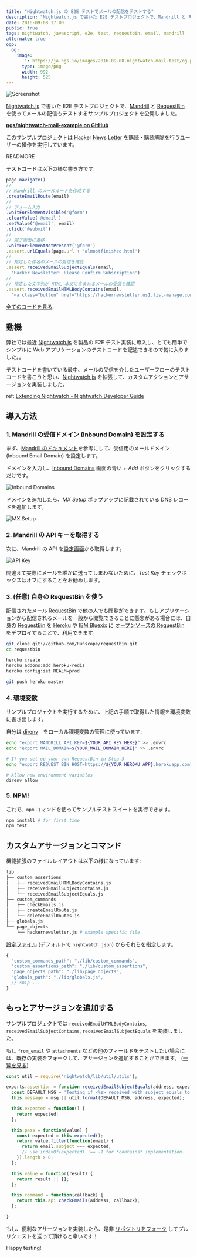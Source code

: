 ```yaml
---
title: "Nightwatch.js の E2E テストでメールの配信をテストする"
description: "Nightwatch.js で書いた E2E テストプロジェクトで、Mandrill と RequestBin を使ってメールの配信もテストするサンプルプロジェクトを公開しました。"
date: 2016-09-08 17:00
public: true
tags: nightwatch, javascript, e2e, test, requestbin, email, mandrill
alternate: true
ogp:
  og:
    image:
      '': https://ja.ngs.io/images/2016-09-08-nightwatch-mail-test/og.png
      type: image/png
      width: 992
      height: 525
---
```


![Screenshot](2016-09-08-nightwatch-mail-test/screen.gif)

[Nightwatch.js] で書いた E2E テストプロジェクトで、[Mandrill] と [RequestBin] を使ってメールの配信もテストするサンプルプロジェクトを公開しました。

**[ngs/nightwatch-mail-example on GitHub]**

このサンプルプロジェクトは [Hacker News Letter] を購読・購読解除を行うユーザーの操作を実行しています。

READMORE

テストコードは以下の様な書き方です:

```js
page.navigate()
//
// Mandrill のメールルートを作成する
.createEmailRoute(email)
//
// フォーム入力
.waitForElementVisible('@form')
.clearValue('@email')
.setValue('@email', email)
.click('@submit')
//
// 完了画面に遷移
.waitForElementNotPresent('@form')
.assert.urlEquals(page.url + 'almostfinished.html')
//
// 指定した件名のメールの受信を確認
.assert.receivedEmailSubjectEquals(email,
  'Hacker Newsletter: Please Confirm Subscription')
//
// 指定した文字列が HTML 本文に含まれるメールの受信を確認
.assert.receivedEmailHTMLBodyContains(email,
  '<a class="button" href="https://hackernewsletter.us1.list-manage.com/subscribe/confirm?u=')
```

[全てのコードを見る](https://github.com/ngs/nightwatch-mail-example/blob/master/tests/hackernewsletter.js).

## 動機

弊社では最近 [Nightwatch.js] を製品の E2E テスト実装に導入し、とても簡単でシンプルに Web アプリケーションのテストコードを記述できるので気に入りました。。

テストコードを書いている最中、メールの受信を介したユーザーフローのテストコードを書こうと思い、[Nightwatch.js] を拡張して、カスタムアクションとアサージョンを実装しました。

ref: [Extending Nightwatch - Nightwatch Developer Guide](http://nightwatchjs.org/guide#extending)

## 導入方法

### 1. Mandrill の受信ドメイン (Inbound Domain) を設定する

まず、[Mandrill のドキュメント]を参考にして、受信用のメールドメイン (Inbound Email Domain) を設定します。

ドメインを入力し、[Inbound Domains] 画面の青い _+ Add_ ボタンをクリックするだけです。

![Inbound Domains](2016-09-08-nightwatch-mail-test/inbound-domains.png)

ドメインを追加したら、_MX Setup_ ポップアップに記載されている DNS レコードを追加します。

![MX Setup](2016-09-08-nightwatch-mail-test/mx-setup.png)

### 2. Mandrill の API キーを取得する

次に、Mandrill の API を[設定画面]から取得します。

![API Key](2016-09-08-nightwatch-mail-test/api-key.png)

間違えて実際にメールを誰かに送ってしまわないために、_Test Key_ チェックボックスはオフにすることをお勧めします。

### 3. (任意) 自身の RequestBin を使う

配信されたメール [RequestBin] で他の人でも閲覧ができます。もしアプリケーションから配信されるメールを一般から閲覧できることに懸念がある場合には、自身の [RequestBin] を [Heroku] や [IBM Bluexix] に [オープンソースの RequestBin] をデプロイすることで、利用できます。

```sh
git clone git://github.com/Runscope/requestbin.git
cd requestbin

heroku create
heroku addons:add heroku-redis
heroku config:set REALM=prod

git push heroku master
```

### 4. 環境変数

サンプルプロジェクトを実行するために、上記の手順で取得した情報を環境変数に書き出します。

自分は [direnv]　をローカル環境変数の管理に使っています:

```sh
echo "export MANDRILL_API_KEY=${YOUR_API_KEY_HERE}" >> .envrc
echo "export MAIL_DOMAIN=${YOUR_MAIL_DOMAIN_HERE}" >> .envrc

# If you set up your own RequestBin in Step 3
echo "export REQUEST_BIN_HOST=https://${YOUR_HEROKU_APP}.herokuapp.com" >> .envrc

# Allow new environment variables
direnv allow
```

### 5. NPM!

これで、`npm` コマンドを使ってサンプルテストスイートを実行できます。

```sh
npm install # for first time
npm test
```

## カスタムアサージョンとコマンド

機能拡張のファイルレイアウトは以下の様になっています:

```sh
lib
├── custom_assertions
│   ├── receivedEmailHTMLBodyContains.js
│   ├── receivedEmailSubjectContains.js
│   └── receivedEmailSubjectEquals.js
├── custom_commands
│   ├── checkEmails.js
│   ├── createEmailRoute.js
│   └── deleteEmailRoutes.js
├── globals.js
└── page_objects
    └── hackernewsletter.js # example specific file
```


[設定ファイル] (デフォルトで `nightwatch.json`) からそれらを指定します。

```js
{
  "custom_commands_path": "./lib/custom_commands",
  "custom_assertions_path": "./lib/custom_assertions",
  "page_objects_path": "./lib/page_objects",
  "globals_path": "./lib/globals.js",
  // snip ...
}
```

## もっとアサージョンを追加する

サンプルプロジェクトでは `receivedEmailHTMLBodyContains`, `receivedEmailSubjectContains`, `receivedEmailSubjectEquals` を実装しました。

もし `from_email` や `attachments` などの他のフィールドをテストしたい場合には、既存の実装をフォークして、アサージョンを追加することができます。 ([一覧を見る])

```js
const util = require('nightwatch/lib/util/utils');

exports.assertion = function receivedEmailSubjectEquals(address, expected, msg) {
  const DEFAULT_MSG = 'Testing if <%s> received with subject equals to "%s".';
  this.message = msg || util.format(DEFAULT_MSG, address, expected);

  this.expected = function() {
    return expected;
  };

  this.pass = function(value) {
    const expected = this.expected();
    return value.filter(function(email) {
      return email.subject === expected;
      // use indexOf(expected) !== -1 for *contains* implementation.
    }).length > 0;
  };

  this.value = function(result) {
    return result || [];
  };

  this.command = function(callback) {
    return this.api.checkEmails(address, callback);
  };

}
```

もし、便利なアサージョンを実装したら、是非 [リポジトリをフォーク] してプルリクエストを送って頂けると幸いです！

Happy testing!

[Nightwatch.js]: http://nightwatchjs.org/
[ngs/nightwatch-mail-example on GitHub]: https://github.com/ngs/nightwatch-mail-example
[Hacker News Letter]: http://www.hackernewsletter.com/
[Mandrill]: https://mandrillapp.com/
[RequestBin]: http://requestb.in/
[Mandrill のドキュメント]: https://mandrill.zendesk.com/hc/en-us/articles/205583197-Inbound-Email-Processing-Overview#set-up-an-inbound-domain
[Inbound Domains]: https://mandrillapp.com/inbound
[設定画面]: https://mandrillapp.com/settings/index
[Heroku]: https://www.heroku.com/
[IBM Bluexix]: http://www.ibm.com/cloud-computing/bluemix/
[オープンソースの RequestBin]: https://github.com/Runscope/requestbin
[direnv]: http://direnv.net/
[設定ファイル]: http://nightwatchjs.org/guide#settings-file
[一覧を見る]: https://mandrill.zendesk.com/hc/en-us/articles/205583197-Inbound-Email-Processing-Overview#inbound-events-format
[リポジトリをフォーク]: https://github.com/ngs/nightwatch-mail-example/fork
